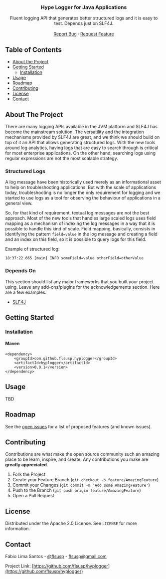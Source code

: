 <br />
<p align="center">
  <h3 align="center">Hype Logger for Java Applications</h3>

  <p align="center">
    Fluent logging API that generates better structured logs and it is easy to test. Depends just on SLF4J.
    <br />
    <br />
    <a href="https://github.com/flsusp/hyplogger/issues">Report Bug</a>
    ·
    <a href="https://github.com/flsusp/hyplogger/issues">Request Feature</a>
  </p>
</p>



## Table of Contents

* [About the Project](#about-the-project)
* [Getting Started](#getting-started)
  * [Installation](#installation)
* [Usage](#usage)
* [Roadmap](#roadmap)
* [Contributing](#contributing)
* [License](#license)
* [Contact](#contact)



## About The Project

There are many logging APIs available in the JVM platform and SLF4J has become the mainstream solution. The versatility 
and the integration mechanisms provided by SLF4J are great, and we think we should build on top of it an API that allows
generating structured logs. With the new tools around log analytics, having logs that are easy to search through is critical
for most enterprise applications. On the other hand, searching logs using regular expressions are not the most scalable strategy.

### Structured Logs

A log message have been historically used merely as an informational asset to help on troubleshooting applications. But with
the scale of applications today, troubleshooting is no longer the only requirement for logging and we started to use logs as
a tool for observing the behaviour of applications in a general view.

So, for that kind of requirement, textual log messages are not the best approach. Most of the new tools that handles large scaled
logs uses field mapping as a mechanism of indexing the log messages in a way that it is possible to handle this kind of scale.
Field mapping, basically, consists in identifying the pattern `field=value` in the log message and creating a field and an
index on this field, so it is possible to query logs for this field.

Example of structured log:

```
18:37:22.665 [main] INFO someField=value otherField=otherValue
```

### Depends On
This section should list any major frameworks that you built your project using. Leave any add-ons/plugins for the acknowledgements section. Here are a few examples.
* [SLF4J](http://www.slf4j.org/)



## Getting Started

### Installation

#### Maven

```
<dependency>
    <groupId>com.github.flsusp.hyplogger</groupId>
    <artifactId>hyplogger</artifactId>
    <version>0.0.1</version>
</dependency>
```

## Usage

TBD


## Roadmap

See the [open issues](https://github.com/flsusp/hyplogger/issues) for a list of proposed features (and known issues).



## Contributing

Contributions are what make the open source community such an amazing place to be learn, inspire, and create. Any contributions you make are **greatly appreciated**.

1. Fork the Project
2. Create your Feature Branch (`git checkout -b feature/AmazingFeature`)
3. Commit your Changes (`git commit -m 'Add some AmazingFeature'`)
4. Push to the Branch (`git push origin feature/AmazingFeature`)
5. Open a Pull Request



## License

Distributed under the Apache 2.0 License. See `LICENSE` for more information.



## Contact

Fábio Lima Santos - [@flsusp](https://twitter.com/flsusp) - flsusp@gmail.com

Project Link: [https://github.com/flsusp/hyplogger](https://github.com/flsusp/hyplogger)
